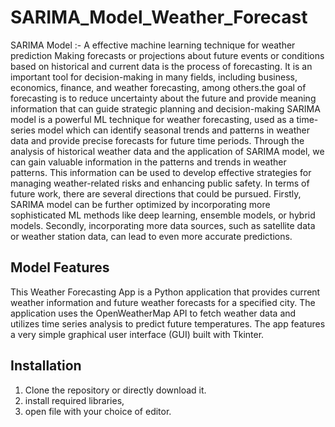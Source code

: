 # SARIMA_Model_Weather_Forecast

SARIMA Model :- A effective machine learning technique for weather prediction 
Making forecasts or projections about future events or conditions based on historical and current data is the process of forecasting. It is an important tool for decision-making in many fields, including business, economics, finance, and weather forecasting, among others.the goal of forecasting is to reduce uncertainty about the future and provide meaning information that can guide strategic planning and decision-making
SARIMA model is a powerful ML technique for weather forecasting, used as a time-series model which can identify seasonal trends and patterns in weather data and provide precise forecasts for future time periods. Through the analysis of historical weather data and the application of SARIMA model, we can gain valuable information in the patterns and trends in weather patterns. This information can be used to develop effective strategies for managing weather-related risks and enhancing public safety. In terms of future work, there are several directions that could be pursued. Firstly, SARIMA model can be further optimized by incorporating more sophisticated ML methods like deep learning, ensemble models, or hybrid models. Secondly, incorporating more data sources, such as satellite data or weather station data, can lead to even more accurate predictions.

## Model Features ##

This Weather Forecasting App is a Python application that provides current weather information and future weather forecasts for a specified city. The application uses the OpenWeatherMap API to fetch weather data and utilizes time series analysis to predict future temperatures. The app features a very simple graphical user interface (GUI) built with Tkinter.

## Installation

1. Clone the repository or directly download it.
2. install required libraries,
3. open file with your choice of editor.

